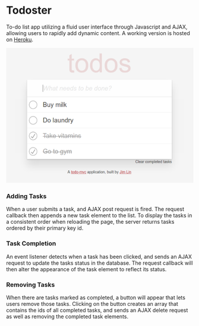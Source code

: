 # Todoster

To-do list app utilizing a fluid user interface through Javascript and AJAX, allowing users to rapidly add dynamic content. A working version is hosted on [Heroku](https://todoster-miljinx.herokuapp.com/).

![home page](screenshots/screenshot1.png 'home page')

### Adding Tasks
When a user submits a task, and AJAX post request is fired. The request callback then appends a new task element to the list. To display the tasks in a consistent order when reloading the page, the server returns tasks ordered by their primary key id.

### Task Completion
An event listener detects when a task has been clicked, and sends an AJAX request to update the tasks status in the database. The request callback will then alter the appearance of the task element to reflect its status.

### Removing Tasks
When there are tasks marked as completed, a button will appear that lets users remove those tasks. Clicking on the button creates an array that contains the ids of all completed tasks, and sends an AJAX delete request as well as removing the completed task elements.
